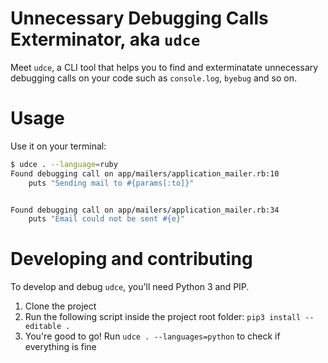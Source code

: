 # Unnecessary Debugging Calls Exterminator, aka `udce`
Meet `udce`, a CLI tool that helps you to find and exterminatate unnecessary debugging calls on your code such as `console.log`, `byebug` and so on.

# Usage
Use it on your terminal:

```sh
$ udce . --language=ruby
Found debugging call on app/mailers/application_mailer.rb:10
    puts "Sending mail to #{params[:to]}"


Found debugging call on app/mailers/application_mailer.rb:34
    puts "Email could not be sent #{e}"
```

# Developing and contributing
To develop and debug `udce`, you'll need Python 3 and PIP.

1) Clone the project
2) Run the following script inside the project root folder: `pip3 install --editable .`
3) You're good to go! Run `udce . --languages=python` to check if everything is fine
